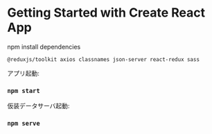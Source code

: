 # Getting Started with Create React App

npm install dependencies

`
@reduxjs/toolkit
axios
classnames
json-server
react-redux
sass
`

アプリ起動:

### `npm start`

仮装データサーバ起動:

### `npm serve`

